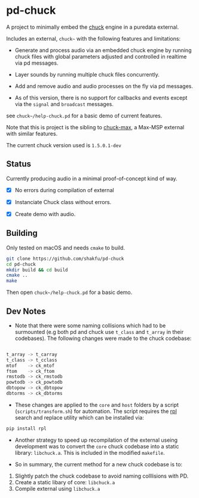 # pd-chuck

A project to minimally embed the [chuck](https://chuck.stanford.edu) engine in a puredata external.

Includes an external, `chuck~` with the following features and limitations:

- Generate and process audio via an embedded chuck engine by running chuck files with global parameters adjusted and controlled in realtime via pd messages.

- Layer sounds by running multiple chuck files concurrently.

- Add and remove audio and audio processes on the fly via pd messages.

- As of this version, there is no support for callbacks and events except via the `signal` and `broadcast` messages.

see `chuck~/help-chuck.pd` for a basic demo of current features.


Note that this is project is the sibling to [chuck-max](https://github.com/shakfu/chuck-max), a Max-MSP external with similar features.

The current chuck version used is `1.5.0.1-dev`

## Status

Currently producing audio in a minimal proof-of-concept kind of way.

- [x] No errors during compilation of external
- [x] Instanciate Chuck class without errors.
- [x] Create demo with audio.


## Building

Only tested on macOS and needs `cmake` to build.

```bash
git clone https://github.com/shakfu/pd-chuck
cd pd-chuck
mkdir build && cd build
cmake ..
make
```

Then open `chuck~/help-chuck.pd` for a basic demo.


## Dev Notes

- Note that there were some naming collisions which had to be surmounted (e.g both pd and chuck use `t_class` and `t_array` in their codebases). The following changes were made to the chuck codebase:

```c++

t_array -> t_carray
t_class -> t_cclass
mtof 	-> ck_mtof
ftom 	-> ck_ftom
rmstodb -> ck_rmstodb
powtodb -> ck_powtodb
dbtopow -> ck_dbtopow
dbtorms	-> ck_dbtorms
```

- These changes are applied to the `core` and `host` folders by a script (`scripts/transform.sh`) for automation. The script requires the [rpl](https://pypi.org/project/rpl/) search and replace utility which can be installed via:

```bash
pip install rpl
```

- Another strategy to speed up recompilation of the external useing development was to convert the `core` chuck codebase into a static library: `libchuck.a`. This is included in the modified `makefile`.

- So in summary, the current method for a new chuck codebase is to:

1. Slightly patch the chuck codebase to avoid naming colllisions with PD.
2. Create a static libary of core: `libchuck.a`
3. Compile external using `libchuck.a`


